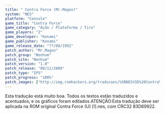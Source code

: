 ```yaml
---
title: " Contra Force (Mr.Magoo)"
system: "NES"
platform: "Console"
game_title: "Contra Force"
game_category: "Ação / Plataforma / Tiro"
game_players: "2"
game_developer: "Konami"
game_publisher: "Konami"
game_release_date: "??/09/1992"
patch_author: "Mr.Magoo"
patch_group: "Nenhum"
patch_site: "Nenhum"
patch_version: "1.0"
patch_release: "08/11/2009"
patch_type: "IPS"
patch_progress: "100%"
patch_images: ["http://img.romhackers.org/traducoes/%5BNES%5D%20Contra%20Force%20-%20Mr.Magoo%20-%201.png","http://img.romhackers.org/traducoes/%5BNES%5D%20Contra%20Force%20-%20Mr.Magoo%20-%202.png","http://img.romhackers.org/traducoes/%5BNES%5D%20Contra%20Force%20-%20Mr.Magoo%20-%203.png"]
---
```

Esta tradução está muito boa. Todos os textos estão traduzidos e acentuados, e os gráficos foram editados.ATENÇÃO:Esta tradução deve ser aplicada na ROM original Contra Force (U) [!].nes, com CRC32 83D69922.